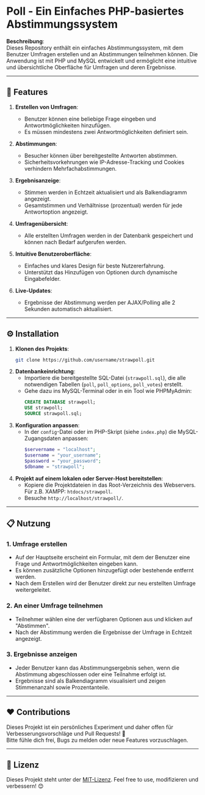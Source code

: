 # Poll - Ein Einfaches PHP-basiertes Abstimmungssystem
 
**Beschreibung**:  
Dieses Repository enthält ein einfaches Abstimmungssystem, mit dem Benutzer Umfragen erstellen und an Abstimmungen teilnehmen können. Die Anwendung ist mit PHP und MySQL entwickelt und ermöglicht eine intuitive und übersichtliche Oberfläche für Umfragen und deren Ergebnisse.

---

## 🚀 **Features**

1. **Erstellen von Umfragen**:
   - Benutzer können eine beliebige Frage eingeben und Antwortmöglichkeiten hinzufügen.
   - Es müssen mindestens zwei Antwortmöglichkeiten definiert sein.

2. **Abstimmungen**:
   - Besucher können über bereitgestellte Antworten abstimmen.
   - Sicherheitsvorkehrungen wie IP-Adresse-Tracking und Cookies verhindern Mehrfachabstimmungen.

3. **Ergebnisanzeige**:
   - Stimmen werden in Echtzeit aktualisiert und als Balkendiagramm angezeigt.
   - Gesamtstimmen und Verhältnisse (prozentual) werden für jede Antwortoption angezeigt.

4. **Umfragenübersicht**:
   - Alle erstellten Umfragen werden in der Datenbank gespeichert und können nach Bedarf aufgerufen werden.

5. **Intuitive Benutzeroberfläche**:
   - Einfaches und klares Design für beste Nutzererfahrung.
   - Unterstützt das Hinzufügen von Optionen durch dynamische Eingabefelder.

6. **Live-Updates**:
   - Ergebnisse der Abstimmung werden per AJAX/Polling alle 2 Sekunden automatisch aktualisiert.

---

## ⚙️ **Installation**

1. **Klonen des Projekts**:
   ```bash
   git clone https://github.com/username/strawpoll.git
   ```
2. **Datenbankeinrichtung**:
   - Importiere die bereitgestellte SQL-Datei (`strawpoll.sql`), die alle notwendigen Tabellen (`poll`, `poll_options`, `poll_votes`) erstellt.
   - Gehe dazu ins MySQL-Terminal oder in ein Tool wie PHPMyAdmin:
     ```sql
     CREATE DATABASE strawpoll;
     USE strawpoll;
     SOURCE strawpoll.sql;
     ```
3. **Konfiguration anpassen**:
   - In der `config`-Datei oder im PHP-Skript (siehe `index.php`) die MySQL-Zugangsdaten anpassen:
     ```php
     $servername = "localhost";
     $username = "your_username";
     $password = "your_password";
     $dbname = "strawpoll";
     ```
4. **Projekt auf einem lokalen oder Server-Host bereitstellen**:
   - Kopiere die Projektdateien in das Root-Verzeichnis des Webservers.  
     Für z.B. XAMPP: `htdocs/strawpoll`.
   - Besuche `http://localhost/strawpoll/`.

---

## 📋 **Nutzung**

### 1. **Umfrage erstellen**
   - Auf der Hauptseite erscheint ein Formular, mit dem der Benutzer eine Frage und Antwortmöglichkeiten eingeben kann.
   - Es können zusätzliche Optionen hinzugefügt oder bestehende entfernt werden.
   - Nach dem Erstellen wird der Benutzer direkt zur neu erstellten Umfrage weitergeleitet.

### 2. **An einer Umfrage teilnehmen**
   - Teilnehmer wählen eine der verfügbaren Optionen aus und klicken auf "Abstimmen".
   - Nach der Abstimmung werden die Ergebnisse der Umfrage in Echtzeit angezeigt.

### 3. **Ergebnisse anzeigen**
   - Jeder Benutzer kann das Abstimmungsergebnis sehen, wenn die Abstimmung abgeschlossen oder eine Teilnahme erfolgt ist.
   - Ergebnisse sind als Balkendiagramm visualisiert und zeigen Stimmenanzahl sowie Prozentanteile.

---

## ❤️ **Contributions**

Dieses Projekt ist ein persönliches Experiment und daher offen für Verbesserungsvorschläge und Pull Requests! 🎉  
Bitte fühle dich frei, Bugs zu melden oder neue Features vorzuschlagen.

---

## 📜 **Lizenz**

Dieses Projekt steht unter der [MIT-Lizenz](LICENSE). Feel free to use, modifizieren und verbessern! 😊
